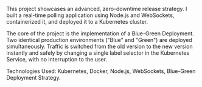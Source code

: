 This project showcases an advanced, zero-downtime release strategy. I built a real-time polling application using Node.js and WebSockets, containerized it, and deployed it to a Kubernetes cluster.

The core of the project is the implementation of a Blue-Green Deployment. Two identical production environments ("Blue" and "Green") are deployed simultaneously. Traffic is switched from the old version to the new version instantly and safely by changing a single label selector in the Kubernetes Service, with no interruption to the user.

Technologies Used: Kubernetes, Docker, Node.js, WebSockets, Blue-Green Deployment Strategy.
